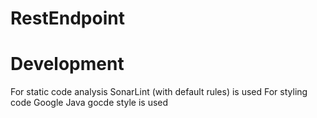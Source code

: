# RestEndpoint

# Development
For static code analysis SonarLint (with default rules) is used
For styling code Google Java gocde style is used